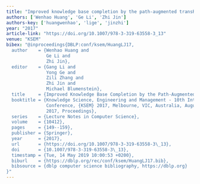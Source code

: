 ```yaml
---
title: "Improved knowledge base completion by the path-augmented transR model"
authors: ['Wenhao Huang', 'Ge Li', 'Zhi Jin']
authors-key: ['huangwenhao', 'lige', 'jinzhi']
year: "2017"
article-link: "https://doi.org/10.1007/978-3-319-63558-3_13"
venue: "KSEM"
bibex: "@inproceedings{DBLP:conf/ksem/HuangLJ17,
  author    = {Wenhao Huang and
               Ge Li and
               Zhi Jin},
  editor    = {Gang Li and
               Yong Ge and
               Zili Zhang and
               Zhi Jin and
               Michael Blumenstein},
  title     = {Improved Knowledge Base Completion by the Path-Augmented TransR Model},
  booktitle = {Knowledge Science, Engineering and Management - 10th International
               Conference, {KSEM} 2017, Melbourne, VIC, Australia, August 19-20,
               2017, Proceedings},
  series    = {Lecture Notes in Computer Science},
  volume    = {10412},
  pages     = {149--159},
  publisher = {Springer},
  year      = {2017},
  url       = {https://doi.org/10.1007/978-3-319-63558-3\_13},
  doi       = {10.1007/978-3-319-63558-3\_13},
  timestamp = {Tue, 14 May 2019 10:00:53 +0200},
  biburl    = {https://dblp.org/rec/conf/ksem/HuangLJ17.bib},
  bibsource = {dblp computer science bibliography, https://dblp.org}
}"
---
```

